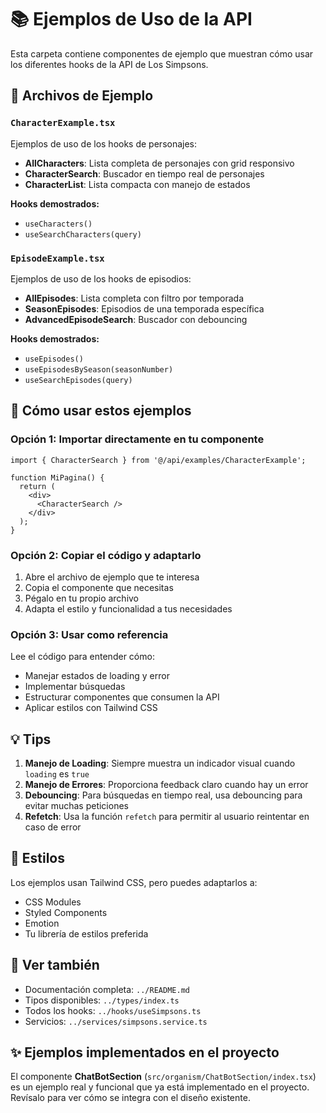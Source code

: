 # 📚 Ejemplos de Uso de la API

Esta carpeta contiene componentes de ejemplo que muestran cómo usar los diferentes hooks de la API de Los Simpsons.

## 📁 Archivos de Ejemplo

### `CharacterExample.tsx`
Ejemplos de uso de los hooks de personajes:

- **AllCharacters**: Lista completa de personajes con grid responsivo
- **CharacterSearch**: Buscador en tiempo real de personajes
- **CharacterList**: Lista compacta con manejo de estados

**Hooks demostrados:**
- `useCharacters()`
- `useSearchCharacters(query)`

### `EpisodeExample.tsx`
Ejemplos de uso de los hooks de episodios:

- **AllEpisodes**: Lista completa con filtro por temporada
- **SeasonEpisodes**: Episodios de una temporada específica
- **AdvancedEpisodeSearch**: Buscador con debouncing

**Hooks demostrados:**
- `useEpisodes()`
- `useEpisodesBySeason(seasonNumber)`
- `useSearchEpisodes(query)`

## 🚀 Cómo usar estos ejemplos

### Opción 1: Importar directamente en tu componente

```tsx
import { CharacterSearch } from '@/api/examples/CharacterExample';

function MiPagina() {
  return (
    <div>
      <CharacterSearch />
    </div>
  );
}
```

### Opción 2: Copiar el código y adaptarlo

1. Abre el archivo de ejemplo que te interesa
2. Copia el componente que necesitas
3. Pégalo en tu propio archivo
4. Adapta el estilo y funcionalidad a tus necesidades

### Opción 3: Usar como referencia

Lee el código para entender cómo:
- Manejar estados de loading y error
- Implementar búsquedas
- Estructurar componentes que consumen la API
- Aplicar estilos con Tailwind CSS

## 💡 Tips

1. **Manejo de Loading**: Siempre muestra un indicador visual cuando `loading` es `true`
2. **Manejo de Errores**: Proporciona feedback claro cuando hay un error
3. **Debouncing**: Para búsquedas en tiempo real, usa debouncing para evitar muchas peticiones
4. **Refetch**: Usa la función `refetch` para permitir al usuario reintentar en caso de error

## 🎨 Estilos

Los ejemplos usan Tailwind CSS, pero puedes adaptarlos a:
- CSS Modules
- Styled Components
- Emotion
- Tu librería de estilos preferida

## 🔗 Ver también

- Documentación completa: `../README.md`
- Tipos disponibles: `../types/index.ts`
- Todos los hooks: `../hooks/useSimpsons.ts`
- Servicios: `../services/simpsons.service.ts`

## ✨ Ejemplos implementados en el proyecto

El componente **ChatBotSection** (`src/organism/ChatBotSection/index.tsx`) es un ejemplo real y funcional que ya está implementado en el proyecto. Revísalo para ver cómo se integra con el diseño existente.

